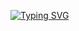 [![Typing SVG](https://readme-typing-svg.herokuapp.com?color=0000CD&lines=Beginning+developer)](https://git.io/typing-svg)



<!--
[![Typing SVG](https://readme-typing-svg.herokuapp.com?color=%0128128&lines=Software+developer+student)](https://git.io/typing-svg)

**NB034/NB034** is a ✨ _special_ ✨ repository because its `README.md` (this file) appears on your GitHub profile.

Here are some ideas to get you started:

- 🔭 I’m currently working on ...
- 🌱 I’m currently learning ...
- 👯 I’m looking to collaborate on ...
- 🤔 I’m looking for help with ...
- 💬 Ask me about ...
- 📫 How to reach me: ...
- 😄 Pronouns: ...
- ⚡ Fun fact: ...
-->
